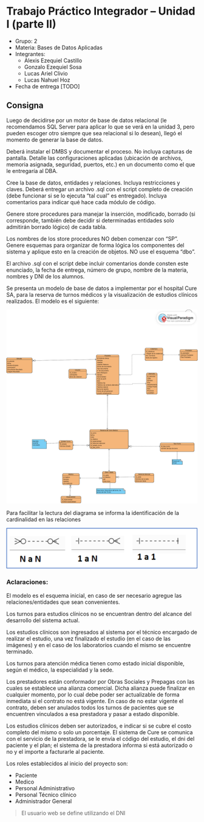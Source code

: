 # Trabajo Práctico Integrador – Unidad I (parte II)

- Grupo: 2
- Materia: Bases de Datos Aplicadas
- Integrantes:
  - Alexis Ezequiel Castillo
  - Gonzalo Ezequiel Sosa
  - Lucas Ariel Clivio
  - Lucas Nahuel Hoz
- Fecha de entrega [TODO]

## Consigna

Luego de decidirse por un motor de base de datos relacional (le recomendamos SQL Server para
aplicar lo que se verá en la unidad 3, pero pueden escoger otro siempre que sea relacional si lo
desean), llegó el momento de generar la base de datos.

Deberá instalar el DMBS y documentar el proceso. No incluya capturas de pantalla. Detalle las
configuraciones aplicadas (ubicación de archivos, memoria asignada, seguridad, puertos, etc.)
en un documento como el que le entregaría al DBA.

Cree la base de datos, entidades y relaciones. Incluya restricciones y claves. Deberá entregar un
archivo .sql con el script completo de creación (debe funcionar si se lo ejecuta “tal cual” es
entregado). Incluya comentarios para indicar qué hace cada módulo de código.

Genere store procedures para manejar la inserción, modificado, borrado (si corresponde,
también debe decidir si determinadas entidades solo admitirán borrado lógico) de cada tabla.

Los nombres de los store procedures NO deben comenzar con “SP”. Genere esquemas para
organizar de forma lógica los componentes del sistema y aplique esto en la creación de objetos.
NO use el esquema “dbo”.

El archivo .sql con el script debe incluir comentarios donde consten este enunciado, la fecha de
entrega, número de grupo, nombre de la materia, nombres y DNI de los alumnos.

Se presenta un modelo de base de datos a implementar por el hospital Cure SA, para la reserva
de turnos médicos y la visualización de estudios clínicos realizados. El modelo es el siguiente:

![](./../../.github/der.png)

Para facilitar la lectura del diagrama se informa la identificación de la cardinalidad en las
relaciones

![](./../../.github/cardinality-identification.png)

### Aclaraciones:

El modelo es el esquema inicial, en caso de ser necesario agregue las relaciones/entidades que
sean convenientes.

Los turnos para estudios clínicos no se encuentran dentro del alcance del desarrollo del
sistema actual.

Los estudios clínicos son ingresados al sistema por el técnico encargado de realizar el estudio,
una vez finalizado el estudio (en el caso de las imágenes) y en el caso de los laboratorios cuando
el mismo se encuentre terminado.

Los turnos para atención médica tienen como estado inicial disponible, según el médico, la
especialidad y la sede.

Los prestadores están conformador por Obras Sociales y Prepagas con las cuales se establece
una alianza comercial. Dicha alianza puede finalizar en cualquier momento, por lo cual debe
poder ser actualizable de forma inmediata si el contrato no está vigente. En caso de no estar
vigente el contrato, deben ser anulados todos los turnos de pacientes que se encuentren
vinculados a esa prestadora y pasar a estado disponible.

Los estudios clínicos deben ser autorizados, e indicar si se cubre el costo completo del mismo o
solo un porcentaje. El sistema de Cure se comunica con el servicio de la prestadora, se le envía
el código del estudio, el dni del paciente y el plan; el sistema de la prestadora informa si está
autorizado o no y el importe a facturarle al paciente.

Los roles establecidos al inicio del proyecto son:

- Paciente
- Medico
- Personal Administrativo
- Personal Técnico clínico
- Administrador General

> El usuario web se define utilizando el DNI

